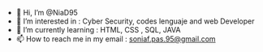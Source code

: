 - 👋 Hi, I’m @NiaD95
- 👀 I’m interested in : Cyber Security, codes lenguaje and web Developer
- 🌱 I’m currently learning : HTML, CSS , SQL, JAVA
- 📫 How to reach me in my email : soniaf.pas.95@gmail.com
